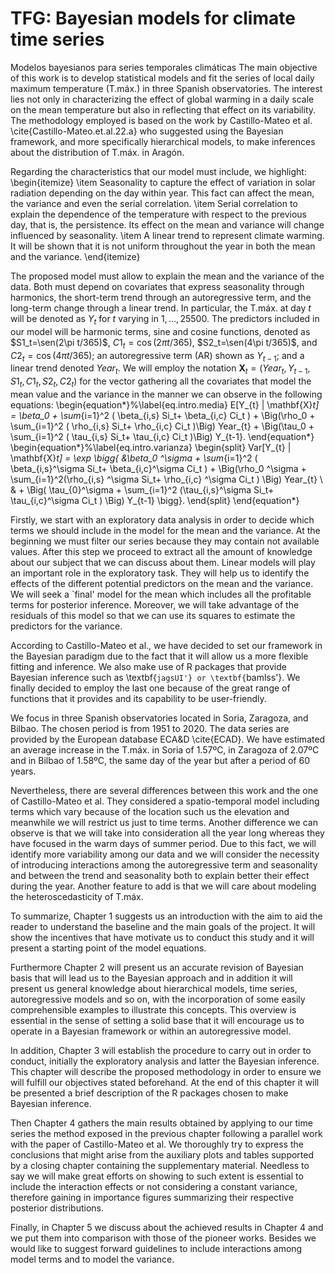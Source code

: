 # TFG: Bayesian models for climate time series
Modelos bayesianos para series temporales climáticas
The main objective of this work is to develop statistical models and fit the series of local daily maximum temperature (T.máx.) in three Spanish observatories. The interest lies not only in characterizing the effect of global warming in a daily scale on the mean temperature but also in reflecting that effect on its variability. The methodology employed is based on the work by Castillo-Mateo et al. \cite{Castillo-Mateo.et.al.22.a} who suggested using the Bayesian framework, and more specifically hierarchical models, to make inferences about the distribution of T.máx. in Aragón.


Regarding the characteristics that our model must include, we highlight:
\begin{itemize}
    \item Seasonality to capture the effect of variation in solar radiation depending on the day within year. This fact can affect the mean, the variance and even the serial correlation.
    \item Serial correlation to explain the dependence of the temperature with respect to the previous day, that is, the persistence. Its effect on the mean and variance will change influenced by seasonality.
    \item A linear trend to represent climate warming. It will be shown that it is not uniform throughout the year in both the mean and the variance.
\end{itemize}


The proposed model must allow to explain the mean and the variance of the data. Both must depend on covariates that express seasonality through harmonics, the short-term trend through an autoregressive term, and the long-term change through a linear trend. In particular, the T.máx. at day $t$ will be denoted as $Y_t$ for $t$ varying in $1,\dots,25500$. The predictors included in our model will be harmonic terms, sine and cosine functions, denoted as $S1_t=\sen(2\pi t/365)$, $C1_t=\cos(2\pi t/365)$, $S2_t=\sen(4\pi t/365)$, and $C2_t=\cos(4\pi t/365)$; an autoregressive term (AR) shown as $Y_{t-1}$; and a linear trend denoted $Year_{t}$. We will employ the notation $\mathbf{X}_t=(Year_{t},Y_{t-1}, S1_t,C1_t,S2_t,C2_t)$ for the vector gathering all the covariates that model the mean value and the variance in the manner we can observe in the following equations:
\begin{equation*}%\label{eq.intro.media}
   E[Y_{t} | \mathbf{X}_t] = \beta_0 +  \sum_{i=1}^2 ( \beta_{i,s} Si_t+ \beta_{i,c} Ci_t ) +  \Big(\rho_0 + \sum_{i=1}^2 ( \rho_{i,s} Si_t+ \rho_{i,c} Ci_t )\Big) Year_{t} +  \Big(\tau_0 + \sum_{i=1}^2 ( \tau_{i,s} Si_t+ \tau_{i,c} Ci_t )\Big) Y_{t-1}. 
\end{equation*} 
\begin{equation*}%\label{eq.intro.varianza}
    \begin{split}
    Var[Y_{t} | \mathbf{X}_t] = \exp \bigg\{ &\beta_0 ^\sigma +  \sum_{i=1}^2 ( \beta_{i,s}^\sigma  Si_t+ \beta_{i,c}^\sigma  Ci_t ) +  \Big(\rho_0 ^\sigma  + \sum_{i=1}^2(\rho_{i,s} ^\sigma  Si_t+ \rho_{i,c} ^\sigma  Ci_t ) \Big) Year_{t} \\
   & + \Big( \tau_{0}^\sigma  + \sum_{i=1}^2 (\tau_{i,s}^\sigma  Si_t+ \tau_{i,c}^\sigma  Ci_t ) \Big) Y_{t-1} \bigg\}.
    \end{split}
\end{equation*}


Firstly, we start with an exploratory data analysis in order to decide which terms we should include in the model for the mean and the variance. At the beginning we must filter our series because they may contain not available values. After this step we proceed to extract all the amount of knowledge about our subject that we can discuss about them. Linear models will play an important role in the exploratory task.  They will help us to identify the effects of the different potential predictors on the mean and the variance. We will seek a `final' model for the mean which includes all the profitable terms  for posterior inference. Moreover, we will take advantage of the residuals of this model so that we can use its squares to estimate the predictors for the variance.


According to Castillo-Mateo et al., we have decided to set our framework in the  Bayesian paradigm due to the fact that it will allow us a more flexible fitting and inference. We also make use of R packages that provide Bayesian inference such as \textbf{`jagsUI'} or \textbf{`bamlss'}. We finally decided to employ the last one because of the great range of functions that it provides and its capability to be user-friendly.


We focus in three Spanish observatories located in Soria, Zaragoza, and Bilbao. The chosen period is from 1951 to 2020. The data series are provided by the European database ECA\&D \cite{ECAD}. We have estimated an average increase in the T.máx. in Soria of 1.57ºC, in Zaragoza of 2.07ºC and in Bilbao of 1.58ºC, the same day of the year but after a period of 60 years.

Nevertheless, there are several differences between this work and the one of Castillo-Mateo et al. They considered a spatio-temporal model including terms which vary because of the location such us the elevation and meanwhile we will restrict us just to time terms. Another difference we can observe is that we will take into consideration all the year long whereas they have focused in the warm days of summer period. Due to this fact, we will identify more variability among our data and we will consider the necessity of introducing interactions among the autoregressive term and seasonality and between the trend and seasonality both to explain better their effect during the year. Another feature to add is that we will care about modeling the heteroscedasticity of T.máx.
 
To summarize, Chapter 1 suggests us an introduction with the aim to aid the reader to understand the baseline and the main goals of the project. It will show the incentives that have motivate us to conduct this study and it will present a starting point of the model equations.

Furthermore Chapter 2 will present us an accurate revision of Bayesian basis that will lead us to the Bayesian approach and in addition it will present us general knowledge about hierarchical models,  time series, autoregressive models and so on, with the incorporation of some easily comprehensible examples to illustrate this concepts. This overview is essential in the sense of setting a solid base that it will encourage us to operate in a Bayesian framework or within an autoregressive model.

In addition, Chapter 3 will establish the procedure to carry out in order to conduct, initially the exploratory analysis and latter the Bayesian inference. This chapter will describe  the proposed methodology in order to ensure we will fulfill our objectives stated beforehand. At the end of this chapter it will be presented a brief description of the R packages chosen to make Bayesian inference.

Then Chapter 4 gathers the main results obtained by applying to our time series the method exposed in the previous chapter following a parallel work with the paper of Castillo-Mateo et al. We thoroughly try to express the conclusions that might arise from the auxiliary plots and tables supported by a closing chapter containing the supplementary material. Needless to say we will make great efforts on showing to such extent is essential to include the interaction effects or not considering a constant variance, therefore gaining in importance figures summarizing their respective posterior distributions.

Finally, in Chapter 5 we discuss about the achieved results in Chapter 4 and we put them into comparison with those of the pioneer works. Besides we would like to suggest forward guidelines to include interactions among model terms and to model the variance. 
